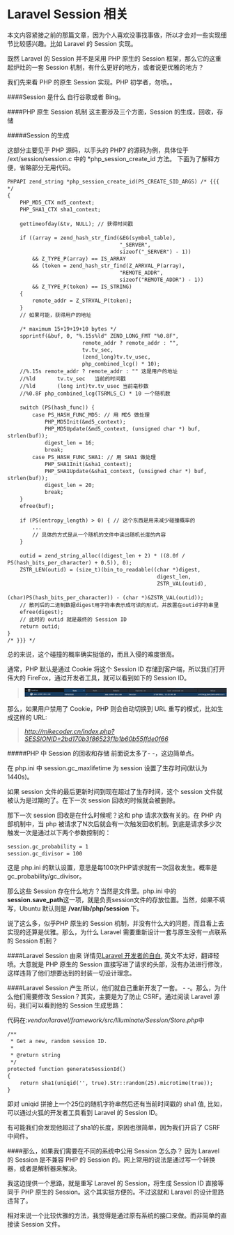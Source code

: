 Laravel Session 相关
===

本文内容紧接之前的那篇文章，因为个人喜欢没事找事做，所以才会对一些实现细节比较感兴趣。比如 Laravel 的 Session 实现。

既然 Laravel 的 Session 并不是采用 PHP 原生的 Session 框架，那么它的这重起炉灶的一套 Session 机制，有什么更好的地方，或者说更优雅的地方？

我们先来看 PHP 的原生 Session 实现。PHP 初学者，勿喷。。

####Session 是什么
自行谷歌或者 Bing。

####PHP 原生 Session 机制
这主要涉及三个方面，Session 的生成，回收，存储

#####Session 的生成

这部分主要见于 PHP 源码，以手头的 PHP7 的源码为例，具体位于 /ext/session/session.c 中的 \*php_session_create_id 方法。 下面为了解释方便，省略部分无用代码。

```
PHPAPI zend_string *php_session_create_id(PS_CREATE_SID_ARGS) /* {{{ */
{
	PHP_MD5_CTX md5_context;
	PHP_SHA1_CTX sha1_context;

	gettimeofday(&tv, NULL); // 获得时间戳

	if ((array = zend_hash_str_find(&EG(symbol_table),
                                    "_SERVER",
                                    sizeof("_SERVER") - 1))
        && Z_TYPE_P(array) == IS_ARRAY
        && (token = zend_hash_str_find(Z_ARRVAL_P(array),
                                    "REMOTE_ADDR",
                                    sizeof("REMOTE_ADDR") - 1))
        && Z_TYPE_P(token) == IS_STRING)
    {
		remote_addr = Z_STRVAL_P(token);
	}
    // 如果可能，获得用户的地址

	/* maximum 15+19+19+10 bytes */
	spprintf(&buf, 0, "%.15s%ld" ZEND_LONG_FMT "%0.8F",
                        remote_addr ? remote_addr : "",
                        tv.tv_sec,
                        (zend_long)tv.tv_usec,
                        php_combined_lcg() * 10);
    //%.15s	remote_addr ? remote_addr : "" 这是用户的地址
    //%ld		tv.tv_sec	当前的时间戳
    //%ld		(long int)tv.tv_usec 当前毫秒数
    //%0.8F	php_combined_lcg(TSRMLS_C) * 10 一个随机数

	switch (PS(hash_func)) {
		case PS_HASH_FUNC_MD5: // 用 MD5 做处理
			PHP_MD5Init(&md5_context);
			PHP_MD5Update(&md5_context, (unsigned char *) buf, strlen(buf));
			digest_len = 16;
			break;
		case PS_HASH_FUNC_SHA1: // 用 SHA1 做处理
			PHP_SHA1Init(&sha1_context);
			PHP_SHA1Update(&sha1_context, (unsigned char *) buf, strlen(buf));
			digest_len = 20;
			break;
	}
	efree(buf);

	if (PS(entropy_length) > 0) { // 这个东西是用来减少碰撞概率的
        ...
        // 具体的方式是从一个随机的文件中读出随机长度的内容
	}

	outid = zend_string_alloc((digest_len + 2) * ((8.0f / PS(hash_bits_per_character) + 0.5)), 0);
	ZSTR_LEN(outid) = (size_t)(bin_to_readable((char *)digest,
                                                digest_len,
                                                ZSTR_VAL(outid),
                                                (char)PS(hash_bits_per_character)) - (char *)&ZSTR_VAL(outid));
    // 散列后的二进制数据digest用字符串表示成可读的形式，并放置在outid字符串里
	efree(digest);
    // 此时的 outid 就是最终的 Session ID
	return outid;
}
/* }}} */
```

总的来说，这个碰撞的概率确实挺低的，而且入侵的难度很高。

通常，PHP 默认是通过 Cookie 将这个 Session ID 存储到客户端，所以我们打开伟大的 FireFox，通过开发者工具，就可以看到如下的 Session ID。

> ![Session ID](./images/Snip20160218_1.png)

那么，如果用户禁用了 Cookie，PHP 则会自动切换到 URL 重写的模式，比如生成这样的 URL:
> *http://mikecoder.cn/index.php?SESSIONID=2bd170b3f86523f1b1b60b55ffde0f66*

#####PHP 中 Session 的回收和存储
前面说太多了- -，这边简单点。

在 php.ini 中 session.gc_maxlifetime 为 session 设置了生存时间(默认为1440s)。

如果 session 文件的最后更新时间到现在超过了生存时间，这个 session 文件就被认为是过期的了。在下一次 session 回收的时候就会被删除。

那下一次 session 回收是在什么时候呢？这和 php 请求次数有关的。在 PHP 内部机制中，当 php 被请求了N次后就会有一次触发回收机制。到底是请求多少次触发一次是通过以下两个参数控制的：

```
session.gc_probability = 1
session.gc_divisor = 100
```

这是 php.ini 的默认设置，意思是每100次PHP请求就有一次回收发生。概率是 gc_probability/gc_divisor。

那么这些 Session 存在什么地方？当然是文件里。php.ini 中的 **session.save_path**这一项，就是负责session文件的存放位置。当然，如果不填写，Ubuntu 默认则是 **/var/lib/php/session** 下。

说了这么多，似乎PHP 原生的 Session 机制，并没有什么大的问题，而且看上去实现的还算是优雅。那么，为什么 Laravel 需要重新设计一套与原生没有一点联系的 Session 机制？

####Laravel Session 由来
详情见[Laravel 开发者的自白](https://github.com/laravel/framework/issues/5416#issuecomment-68366445), 英文不太好，翻译轻喷。大意就是 PHP 原生的 Session 直接写进了请求的头部，没有办法进行修改，这样违背了他们想要达到的封装一切设计理念。

####Laravel Session 产生
所以，他们就自己重新开发了一套。 - -。那么，为什么他们需要修改 Session？其实，主要是为了防止 CSRF。通过阅读 Laravel 源码，我们可以看到他的 Session 生成思路：

代码在:*vendor/laravel/framework/src/Illuminate/Session/Store.php*中
```
/**
 * Get a new, random session ID.
 *
 * @return string
 */
protected function generateSessionId()
{
    return sha1(uniqid('', true).Str::random(25).microtime(true));
}
```

即对 uniqid 拼接上一个25位的随机字符串然后还有当前时间戳的 sha1 值, 比如，可以通过火狐的开发者工具看到 Laravel 的 Session ID。

有可能我们会发现他超过了sha1的长度，原因也很简单，因为我们开启了 CSRF 中间件。

####那么，如果我们需要在不同的系统中公用 Session 怎么办？
因为 Laravel 的 Session 是不兼容 PHP 的 Session 的。网上常用的说法是通过写一个转换器，或者是解析器来解决。

我这边提供一个思路，就是重写 Laravel 的 Session，将生成 Session ID 直接等同于 PHP 原生的 Session。这个其实挺方便的。不过这就和 Laravel 的设计思路违背了。

相对来说一个比较优雅的方法，我觉得是通过原有系统的接口来做。而非简单的直接读 Session 文件。


